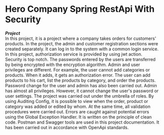  # Hero Company Spring RestApi With Security

<i><b>Project</b></i></br>
In this project, it is a project where a company takes orders for customers' products. In the project, the admin and customer registration sections were created separately. It can log in to the system with a common login service. In this project, authorization service is provided by using jwt action. Security is top notch. The passwords entered by the users are transferred by being encrypted with the encryption algorithm. Admin and user privileges are different. For example, the user cannot add categories or products. When it adds, it gets an authorization error. The user can add products to his cart, list the products by category, and order the products. Password change for the user and admin has also been carried out. Admin has almost all privileges. However, it cannot change the user's password or user settings. The project was carried out under the umbrella of roles. By using Auditing Config, it is possible to view when the order, product or category was added or edited by whom. At the same time, all validation procedures were carried out. Errors are caught against potential errors using the Global Exception Handler. It is written on the principle of clean code. Postman and Swagger tools are used in this project documentation. It has been carried out in accordance with OpenApi standards.
